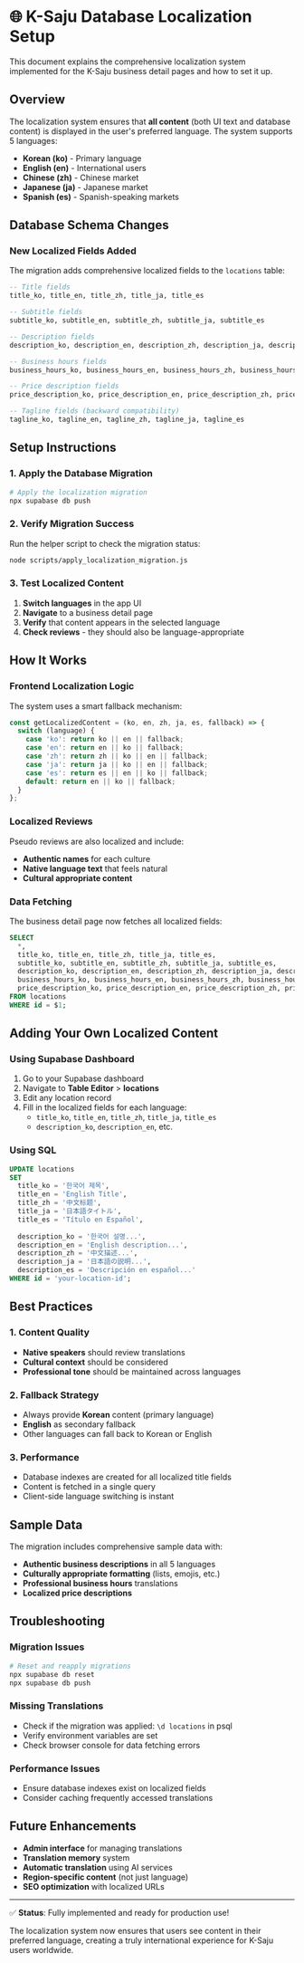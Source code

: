 # 🌐 K-Saju Database Localization Setup

This document explains the comprehensive localization system implemented for the K-Saju business detail pages and how to set it up.

## Overview

The localization system ensures that **all content** (both UI text and database content) is displayed in the user's preferred language. The system supports 5 languages:

- **Korean (ko)** - Primary language
- **English (en)** - International users
- **Chinese (zh)** - Chinese market
- **Japanese (ja)** - Japanese market
- **Spanish (es)** - Spanish-speaking markets

## Database Schema Changes

### New Localized Fields Added

The migration adds comprehensive localized fields to the `locations` table:

```sql
-- Title fields
title_ko, title_en, title_zh, title_ja, title_es

-- Subtitle fields  
subtitle_ko, subtitle_en, subtitle_zh, subtitle_ja, subtitle_es

-- Description fields
description_ko, description_en, description_zh, description_ja, description_es

-- Business hours fields
business_hours_ko, business_hours_en, business_hours_zh, business_hours_ja, business_hours_es

-- Price description fields
price_description_ko, price_description_en, price_description_zh, price_description_ja, price_description_es

-- Tagline fields (backward compatibility)
tagline_ko, tagline_en, tagline_zh, tagline_ja, tagline_es
```

## Setup Instructions

### 1. Apply the Database Migration

```bash
# Apply the localization migration
npx supabase db push
```

### 2. Verify Migration Success

Run the helper script to check the migration status:

```bash
node scripts/apply_localization_migration.js
```

### 3. Test Localized Content

1. **Switch languages** in the app UI
2. **Navigate** to a business detail page
3. **Verify** that content appears in the selected language
4. **Check reviews** - they should also be language-appropriate

## How It Works

### Frontend Localization Logic

The system uses a smart fallback mechanism:

```javascript
const getLocalizedContent = (ko, en, zh, ja, es, fallback) => {
  switch (language) {
    case 'ko': return ko || en || fallback;
    case 'en': return en || ko || fallback;
    case 'zh': return zh || ko || en || fallback;
    case 'ja': return ja || ko || en || fallback;
    case 'es': return es || en || ko || fallback;
    default: return en || ko || fallback;
  }
};
```

### Localized Reviews

Pseudo reviews are also localized and include:
- **Authentic names** for each culture
- **Native language text** that feels natural
- **Cultural appropriate content**

### Data Fetching

The business detail page now fetches all localized fields:

```sql
SELECT 
  *, 
  title_ko, title_en, title_zh, title_ja, title_es,
  subtitle_ko, subtitle_en, subtitle_zh, subtitle_ja, subtitle_es,
  description_ko, description_en, description_zh, description_ja, description_es,
  business_hours_ko, business_hours_en, business_hours_zh, business_hours_ja, business_hours_es,
  price_description_ko, price_description_en, price_description_zh, price_description_ja, price_description_es
FROM locations 
WHERE id = $1;
```

## Adding Your Own Localized Content

### Using Supabase Dashboard

1. Go to your Supabase dashboard
2. Navigate to **Table Editor** > **locations**
3. Edit any location record
4. Fill in the localized fields for each language:
   - `title_ko`, `title_en`, `title_zh`, `title_ja`, `title_es`
   - `description_ko`, `description_en`, etc.

### Using SQL

```sql
UPDATE locations 
SET 
  title_ko = '한국어 제목',
  title_en = 'English Title',
  title_zh = '中文标题',
  title_ja = '日本語タイトル',
  title_es = 'Título en Español',
  
  description_ko = '한국어 설명...',
  description_en = 'English description...',
  description_zh = '中文描述...',
  description_ja = '日本語の説明...',
  description_es = 'Descripción en español...'
WHERE id = 'your-location-id';
```

## Best Practices

### 1. Content Quality
- **Native speakers** should review translations
- **Cultural context** should be considered
- **Professional tone** should be maintained across languages

### 2. Fallback Strategy
- Always provide **Korean** content (primary language)
- **English** as secondary fallback
- Other languages can fall back to Korean or English

### 3. Performance
- Database indexes are created for all localized title fields
- Content is fetched in a single query
- Client-side language switching is instant

## Sample Data

The migration includes comprehensive sample data with:
- **Authentic business descriptions** in all 5 languages
- **Culturally appropriate formatting** (lists, emojis, etc.)
- **Professional business hours** translations
- **Localized price descriptions**

## Troubleshooting

### Migration Issues
```bash
# Reset and reapply migrations
npx supabase db reset
npx supabase db push
```

### Missing Translations
- Check if the migration was applied: `\d locations` in psql
- Verify environment variables are set
- Check browser console for data fetching errors

### Performance Issues
- Ensure database indexes exist on localized fields
- Consider caching frequently accessed translations

## Future Enhancements

- **Admin interface** for managing translations
- **Translation memory** system
- **Automatic translation** using AI services
- **Region-specific content** (not just language)
- **SEO optimization** with localized URLs

---

✅ **Status**: Fully implemented and ready for production use!

The localization system now ensures that users see content in their preferred language, creating a truly international experience for K-Saju users worldwide.
